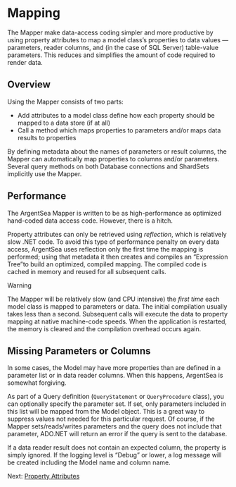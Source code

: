 ﻿# Mapping

The Mapper make data-access coding simpler and more productive by using  property attributes to map a model class’s properties to data values — parameters, reader columns, and (in the case of SQL Server) table-value parameters. This reduces and simplifies the amount of code required to render data.

## Overview

Using the Mapper consists of two parts:

* Add attributes to a model class define how each property should be mapped to a data store (if at all)
* Call a method which maps properties to parameters and/or maps data results to properties

By defining metadata about the names of parameters or result columns, the Mapper can automatically map properties to columns and/or parameters. Several query methods on both Database connections and ShardSets implicitly use the Mapper.

## Performance

The ArgentSea Mapper is written to be as high-performance as optimized hand-coded data access code. However, there is a hitch.

Property attributes can only be retrieved using *reflection*, which is relatively slow .NET code. To avoid this type of performance penalty on every data access, ArgentSea uses reflection only the first time the mapping is performed; using that metadata it then creates and compiles an “Expression Tree”to build an optimized, compiled mapping. The compiled code is cached in memory and reused for all subsequent calls.

> [!WARNING]
> The Mapper will be relatively slow (and CPU intensive) the *first time* each model class is mapped to parameters or data. The initial compilation usually takes less than a second. Subsequent calls will execute the data to property mapping at native machine-code speeds. When the application is restarted, the memory is cleared and the compilation overhead occurs again.

## Missing Parameters or Columns

In some cases, the Model may have more properties than are defined in a parameter list or in data reader columns. When this happens, ArgentSea is somewhat forgiving.

As part of a Query definition (`QueryStatement` or `QueryProcedure` class), you can optionally specify the parameter set. If set, only parameters included in this list will be mapped from the Model object. This is a great way to suppress values not needed for this particular request. Of course, if the Mapper sets/reads/writes parameters and the query does not include that parameter, ADO.NET will return an error if the query is sent to the database.

If a data reader result does not contain an expected column, the property is simply ignored. If the logging level is “Debug” or lower, a log message will be created including the Model name and column name.

Next: [Property Attributes](attributes.md)